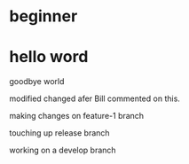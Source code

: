 # beginner
<h1> hello word </h1>
<p>goodbye world</p>
modified
changed afer Bill commented on this.


making changes on feature-1 branch

touching up release branch

working on a develop branch